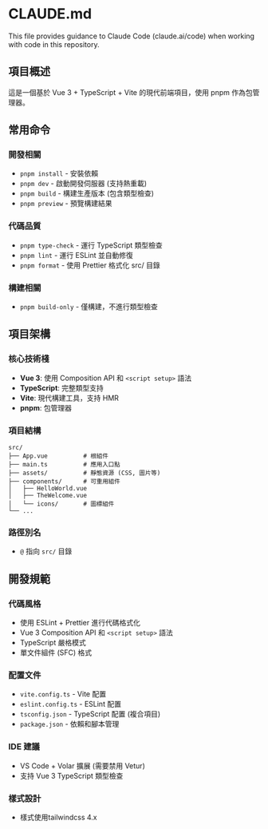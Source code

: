 # CLAUDE.md

This file provides guidance to Claude Code (claude.ai/code) when working with code in this repository.

## 項目概述
這是一個基於 Vue 3 + TypeScript + Vite 的現代前端項目，使用 pnpm 作為包管理器。

## 常用命令

### 開發相關
- `pnpm install` - 安裝依賴
- `pnpm dev` - 啟動開發伺服器 (支持熱重載)
- `pnpm build` - 構建生產版本 (包含類型檢查)
- `pnpm preview` - 預覽構建結果

### 代碼品質
- `pnpm type-check` - 運行 TypeScript 類型檢查
- `pnpm lint` - 運行 ESLint 並自動修復
- `pnpm format` - 使用 Prettier 格式化 src/ 目錄

### 構建相關
- `pnpm build-only` - 僅構建，不進行類型檢查

## 項目架構

### 核心技術棧
- **Vue 3**: 使用 Composition API 和 `<script setup>` 語法
- **TypeScript**: 完整類型支持
- **Vite**: 現代構建工具，支持 HMR
- **pnpm**: 包管理器

### 項目結構
```
src/
├── App.vue          # 根組件
├── main.ts          # 應用入口點
├── assets/          # 靜態資源 (CSS, 圖片等)
├── components/      # 可重用組件
│   ├── HelloWorld.vue
│   ├── TheWelcome.vue
│   └── icons/       # 圖標組件
└── ...
```

### 路徑別名
- `@` 指向 `src/` 目錄

## 開發規範

### 代碼風格
- 使用 ESLint + Prettier 進行代碼格式化
- Vue 3 Composition API 和 `<script setup>` 語法
- TypeScript 嚴格模式
- 單文件組件 (SFC) 格式

### 配置文件
- `vite.config.ts` - Vite 配置
- `eslint.config.ts` - ESLint 配置
- `tsconfig.json` - TypeScript 配置 (複合項目)
- `package.json` - 依賴和腳本管理

### IDE 建議
- VS Code + Volar 擴展 (需要禁用 Vetur)
- 支持 Vue 3 TypeScript 類型檢查

### 樣式設計
- 樣式使用tailwindcss 4.x